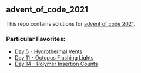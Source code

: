 ## advent_of_code_2021

This repo contains solutions for [advent of code 2021](https://adventofcode.com/2021).

### Particular Favorites:

- [Day 5 - Hydrothermal Vents](day_05/)
- [Day 11 - Octopus Flashing Lights](day_11/)
- [Day 14 - Polymer Insertion Counts](day_14/)